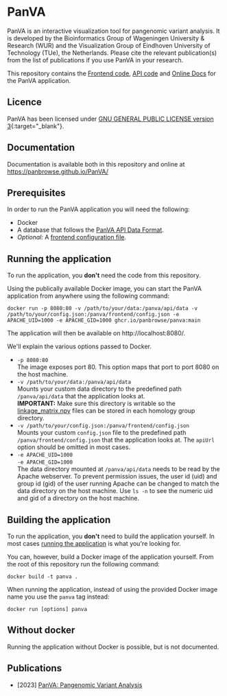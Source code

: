 # PanVA

PanVA is an interactive visualization tool for pangenomic variant analysis. 
It is developed by the Bioinformatics Group of Wageningen University & Research (WUR) and the Visualization Group of Eindhoven University of Technology (TUe), the Netherlands. 
Please cite the relevant publication(s) from the list of publications if you use PanVA in your research.

This repository contains the [Frontend code](frontend), [API code](api) and [Online Docs](online_docs) for the PanVA application.


## Licence

PanVA has been licensed under [GNU GENERAL PUBLIC LICENSE version 3](https://www.gnu.org/licenses/gpl-3.0.en.html){:target="_blank"}.


## Documentation

Documentation is available both in this repository and online at https://panbrowse.github.io/PanVA/


## Prerequisites

In order to run the PanVA application you will need the following:

- Docker
- A database that follows the [PanVA API Data Format](api/docs/data-format.md).
- _Optional:_ A [frontend configuration file](frontend/docs/config.md).


## Running the application

To run the application, you **don't** need the code from this repository.

Using the publically available Docker image, you can start the PanVA application from anywhere using the following command:

```
docker run -p 8080:80 -v /path/to/your/data:/panva/api/data -v /path/to/your/config.json:/panva/frontend/config.json -e APACHE_UID=1000 -e APACHE_GID=1000 ghcr.io/panbrowse/panva:main
```

The application will then be available on http://localhost:8080/.


We'll explain the various options passed to Docker.

- `-p 8080:80` \
  The image exposes port 80. This option maps that port to port 8080 on the host machine.
- `-v /path/to/your/data:/panva/api/data` \
  Mounts your custom data directory to the predefined path `/panva/api/data` that the application looks at. \
  **IMPORTANT:** Make sure this directory is writable so the [linkage_matrix.npy](api/docs/data-format.md#linkage_matrixnpy-auto-generated) files can be stored in each homology group directory.
- `-v /path/to/your/config.json:/panva/frontend/config.json` \
  Mounts your custom `config.json` file to the predefined path `/panva/frontend/config.json` that the application looks at. The `apiUrl` option should be omitted in most cases.
- `-e APACHE_UID=1000` \
  `-e APACHE_GID=1000` \
  The data directory mounted at `/panva/api/data` needs to be read by the Apache webserver. To prevent permission issues, the user id (uid) and group id (gid) of the user running Apache can be changed to match the data directory on the host machine. Use `ls -n` to see the numeric uid and gid of a directory on the host machine.



## Building the application

To run the application, you **don't** need to build the application yourself. In most cases [running the application](#running-the-application) is what you're looking for.

You can, however, build a Docker image of the application yourself.
From the root of this repository run the following command:

```
docker build -t panva .
```

When running the application, instead of using the provided Docker image name you use the `panva` tag instead:

```
docker run [options] panva
```


## Without docker

Running the application without Docker is possible, but is not documented.


## Publications
- [2023] [PanVA: Pangenomic Variant Analysis](https://ieeexplore.ieee.org/document/10143227)

